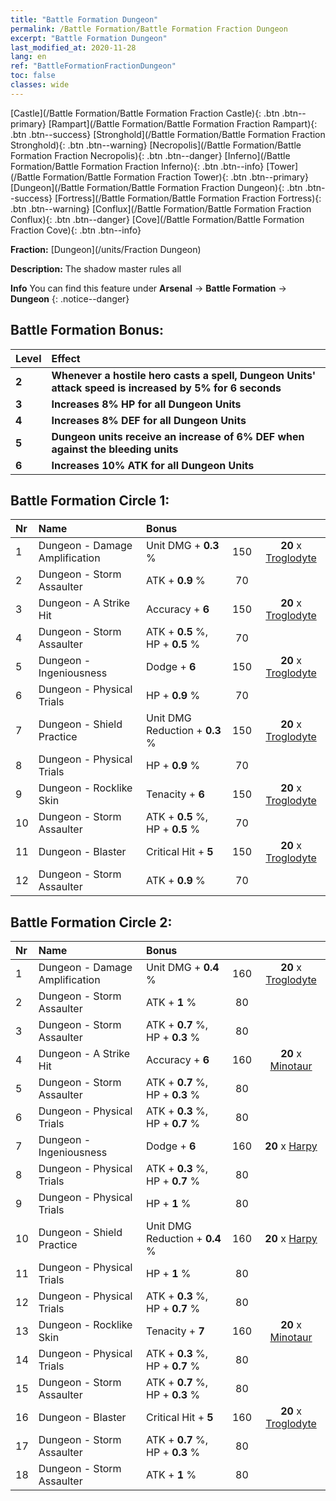 ```yaml
---
title: "Battle Formation Dungeon"
permalink: /Battle Formation/Battle Formation Fraction Dungeon
excerpt: "Battle Formation Dungeon"
last_modified_at: 2020-11-28
lang: en
ref: "BattleFormationFractionDungeon"
toc: false
classes: wide
---
```

 [Castle](/Battle Formation/Battle Formation Fraction Castle){: .btn .btn--primary} [Rampart](/Battle Formation/Battle Formation Fraction Rampart){: .btn .btn--success} [Stronghold](/Battle Formation/Battle Formation Fraction Stronghold){: .btn .btn--warning} [Necropolis](/Battle Formation/Battle Formation Fraction Necropolis){: .btn .btn--danger} [Inferno](/Battle Formation/Battle Formation Fraction Inferno){: .btn .btn--info} [Tower](/Battle Formation/Battle Formation Fraction Tower){: .btn .btn--primary} [Dungeon](/Battle Formation/Battle Formation Fraction Dungeon){: .btn .btn--success} [Fortress](/Battle Formation/Battle Formation Fraction Fortress){: .btn .btn--warning} [Conflux](/Battle Formation/Battle Formation Fraction Conflux){: .btn .btn--danger} [Cove](/Battle Formation/Battle Formation Fraction Cove){: .btn .btn--info} 

  **Fraction:** [Dungeon](/units/Fraction Dungeon)

  **Description:** The shadow master rules all

**Info** You can find this feature under **Arsenal** -> **Battle Formation** -> **Dungeon** 
{: .notice--danger}

## Battle Formation Bonus:

  | Level |         Effect        |
  |:------|:---------------------|
  | **2** | **Whenever a hostile hero casts a spell, Dungeon Units' attack speed is increased by 5% for 6 seconds** |
  | **3** | **Increases 8% HP for all Dungeon Units** |
  | **4** | **Increases 8% DEF for all Dungeon Units** |
  | **5** | **Dungeon units receive an increase of 6% DEF when against the bleeding units** |
  | **6** | **Increases 10% ATK for all Dungeon Units** |

## Battle Formation Circle 1:

  |  Nr  |         Name        |  Bonus  | <i class="fas fa-flask"/>  |  <i class="fab fa-optin-monster"/> |
  |:-----|:--------------------|:---------|:-----------------:|:----------------:|
  | 1 | Dungeon - Damage Amplification | Unit DMG + **0.3** % | 150 |  **20** x [Troglodyte](/units/Troglodyte) |
  | 2 | Dungeon - Storm Assaulter | ATK + **0.9** % | 70 |   |
  | 3 | Dungeon - A Strike Hit | Accuracy + **6**  | 150 |  **20** x [Troglodyte](/units/Troglodyte) |
  | 4 | Dungeon - Storm Assaulter | ATK + **0.5** %, HP + **0.5** % | 70 |   |
  | 5 | Dungeon - Ingeniousness | Dodge + **6**  | 150 |  **20** x [Troglodyte](/units/Troglodyte) |
  | 6 | Dungeon - Physical Trials | HP + **0.9** % | 70 |   |
  | 7 | Dungeon - Shield Practice | Unit DMG Reduction + **0.3** % | 150 |  **20** x [Troglodyte](/units/Troglodyte) |
  | 8 | Dungeon - Physical Trials | HP + **0.9** % | 70 |   |
  | 9 | Dungeon - Rocklike Skin | Tenacity + **6**  | 150 |  **20** x [Troglodyte](/units/Troglodyte) |
  | 10 | Dungeon - Storm Assaulter | ATK + **0.5** %, HP + **0.5** % | 70 |   |
  | 11 | Dungeon - Blaster | Critical Hit + **5**  | 150 |  **20** x [Troglodyte](/units/Troglodyte) |
  | 12 | Dungeon - Storm Assaulter | ATK + **0.9** % | 70 |   |
  


## Battle Formation Circle 2:

  |  Nr  |         Name        |  Bonus  | <i class="fas fa-flask"/>  |  <i class="fab fa-optin-monster"/> |
  |:-----|:--------------------|:---------|:-----------------:|:----------------:|
  | 1 | Dungeon - Damage Amplification | Unit DMG + **0.4** % | 160 |  **20** x [Troglodyte](/units/Troglodyte) |
  | 2 | Dungeon - Storm Assaulter | ATK + **1** % | 80 |   |
  | 3 | Dungeon - Storm Assaulter | ATK + **0.7** %, HP + **0.3** % | 80 |   |
  | 4 | Dungeon - A Strike Hit | Accuracy + **6**  | 160 |  **20** x [Minotaur](/units/Minotaur) |
  | 5 | Dungeon - Storm Assaulter | ATK + **0.7** %, HP + **0.3** % | 80 |   |
  | 6 | Dungeon - Physical Trials | ATK + **0.3** %, HP + **0.7** % | 80 |   |
  | 7 | Dungeon - Ingeniousness | Dodge + **6**  | 160 |  **20** x [Harpy](/units/Harpy) |
  | 8 | Dungeon - Physical Trials | ATK + **0.3** %, HP + **0.7** % | 80 |   |
  | 9 | Dungeon - Physical Trials | HP + **1** % | 80 |   |
  | 10 | Dungeon - Shield Practice | Unit DMG Reduction + **0.4** % | 160 |  **20** x [Harpy](/units/Harpy) |
  | 11 | Dungeon - Physical Trials | HP + **1** % | 80 |   |
  | 12 | Dungeon - Physical Trials | ATK + **0.3** %, HP + **0.7** % | 80 |   |
  | 13 | Dungeon - Rocklike Skin | Tenacity + **7**  | 160 |  **20** x [Minotaur](/units/Minotaur) |
  | 14 | Dungeon - Physical Trials | ATK + **0.3** %, HP + **0.7** % | 80 |   |
  | 15 | Dungeon - Storm Assaulter | ATK + **0.7** %, HP + **0.3** % | 80 |   |
  | 16 | Dungeon - Blaster | Critical Hit + **5**  | 160 |  **20** x [Troglodyte](/units/Troglodyte) |
  | 17 | Dungeon - Storm Assaulter | ATK + **0.7** %, HP + **0.3** % | 80 |   |
  | 18 | Dungeon - Storm Assaulter | ATK + **1** % | 80 |   |
  

